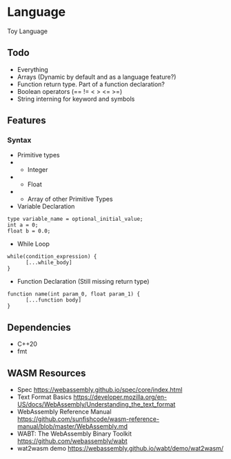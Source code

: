 # Language
Toy Language

## Todo
 - Everything
 - Arrays (Dynamic by default and as a language feature?)
 - Function return type. Part of a function declaration?
 - Boolean operators (== != < > <= >=)
 - String interning for keyword and symbols

 ## Features

 ### Syntax

  - Primitive types
  - - Integer
  - - Float
  - - Array of other Primitive Types
  - Variable Declaration
  ```
  type variable_name = optional_initial_value;
  int a = 0;
  float b = 0.0;
  ```
  - While Loop
  ```
  while(condition_expression) {
		[...while_body]
  }
  ```
  - Function Declaration (Still missing return type)
  ```
  function name(int param_0, float param_1) {
		[...function body]
  }
  ```


## Dependencies
 - C++20
 - fmt

## WASM Resources
 - Spec https://webassembly.github.io/spec/core/index.html
 - Text Format Basics https://developer.mozilla.org/en-US/docs/WebAssembly/Understanding_the_text_format
 - WebAssembly Reference Manual https://github.com/sunfishcode/wasm-reference-manual/blob/master/WebAssembly.md
 - WABT: The WebAssembly Binary Toolkit https://github.com/webassembly/wabt
 - wat2wasm demo https://webassembly.github.io/wabt/demo/wat2wasm/